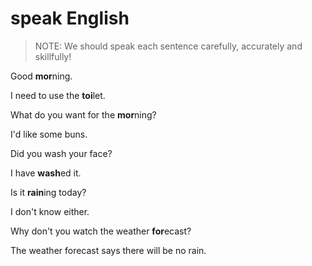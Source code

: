 # speak English

> NOTE: We should speak each sentence carefully, accurately and skillfully!

Good **mor**ning.

I need to use the **toi**let.

What do you want for the **mor**ning?

I'd like some buns.

Did you wash your face?

I have **wash**ed it.

Is it **rain**ing today?

I don't know either.

Why don't you watch the weather **for**ecast?

The weather forecast says there will be no rain.